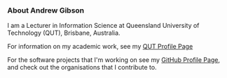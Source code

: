 ### About Andrew Gibson

I am a Lecturer in Information Science at Queensland University of Technology (QUT), Brisbane, Australia.

For information on my academic work, see my [QUT Profile Page](https://staff.qut.edu.au/staff/gibsonap)

For the software projects that I'm working on see my [GitHub Profile Page](http://github.com/andrewresearch), and check out the organisations that I contribute to.

